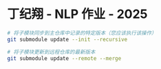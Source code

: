 # 丁纪翔 - NLP 作业 - 2025

```bash
# 将子模块同步到主仓库中记录的特定版本（您应该执行该操作）
git submodule update --init --recursive
```

```bash
# 将子模块更新到远程仓库的最新版本
git submodule update --remote --merge
```
